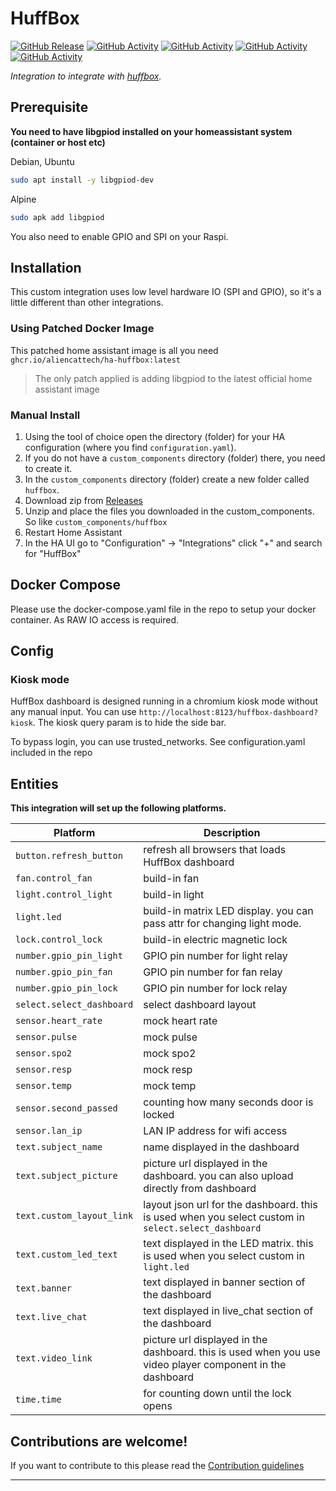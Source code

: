 # HuffBox

[![GitHub Release][releases-shield]][releases]
[![GitHub Activity][commits-shield]][commits]
[![GitHub Activity][docker-publish-shield]][docker-publish-shield]
[![GitHub Activity][lint-shield]][lint-shield]
[![GitHub Activity][validate-shield]][validate-shield]

_Integration to integrate with [huffbox][huffbox]._

## Prerequisite
**You need to have libgpiod installed on your homeassistant system (container or host etc)**

Debian, Ubuntu
```bash
sudo apt install -y libgpiod-dev
```
Alpine
```bash
sudo apk add libgpiod
```

You also need to enable GPIO and SPI on your Raspi.

## Installation
This custom integration uses low level hardware IO (SPI and GPIO), so it's a little different than other integrations.

### Using Patched Docker Image
This patched home assistant image is all you need `ghcr.io/aliencattech/ha-huffbox:latest`
> The only patch applied is adding libgpiod to the latest official home assistant image

### Manual Install
1. Using the tool of choice open the directory (folder) for your HA configuration (where you find `configuration.yaml`).
1. If you do not have a `custom_components` directory (folder) there, you need to create it.
1. In the `custom_components` directory (folder) create a new folder called `huffbox`.
1. Download zip from [Releases](https://github.com/AlienCatTech/ha-huffbox/releases)
1. Unzip and place the files you downloaded in the custom_components. So like `custom_components/huffbox`
1. Restart Home Assistant
1. In the HA UI go to "Configuration" -> "Integrations" click "+" and search for "HuffBox"

## Docker Compose
Please use the docker-compose.yaml file in the repo to setup your docker container. As RAW IO access is required.

## Config
### Kiosk mode
HuffBox dashboard is designed running in a chromium kiosk mode without any manual input. You can use `http://localhost:8123/huffbox-dashboard?kiosk`. The kiosk query param is to hide the side bar.

To bypass login, you can use trusted_networks. See configuration.yaml included in the repo
## Entities

**This integration will set up the following platforms.**

Platform | Description
-- | --
`button.refresh_button` | refresh all browsers that loads HuffBox dashboard
`fan.control_fan` | build-in fan
`light.control_light` | build-in light
`light.led` | build-in matrix LED display. you can pass attr for changing light mode.
`lock.control_lock` | build-in electric magnetic lock
`number.gpio_pin_light` | GPIO pin number for light relay
`number.gpio_pin_fan` | GPIO pin number for fan relay
`number.gpio_pin_lock` | GPIO pin number for lock relay
`select.select_dashboard` | select dashboard layout
`sensor.heart_rate` | mock heart rate
`sensor.pulse` | mock pulse
`sensor.spo2` | mock spo2
`sensor.resp` | mock resp
`sensor.temp` | mock temp
`sensor.second_passed` | counting how many seconds door is locked
`sensor.lan_ip` | LAN IP address for wifi access
`text.subject_name` | name displayed in the dashboard
`text.subject_picture` | picture url displayed in the dashboard. you can also upload directly from dashboard
`text.custom_layout_link` | layout json url for the dashboard. this is used when you select custom in `select.select_dashboard`
`text.custom_led_text` | text displayed in the LED matrix. this is used when you select custom in `light.led`
`text.banner` | text displayed in banner section of the dashboard
`text.live_chat` | text displayed in live_chat section of the dashboard
`text.video_link` | picture url displayed in the dashboard. this is used when you use video player component in the dashboard
`time.time` | for counting down until the lock opens

## Contributions are welcome!

If you want to contribute to this please read the [Contribution guidelines](CONTRIBUTING.md)

***

[huffbox]: https://github.com/aliencattech/ha-huffbox
[commits-shield]: https://img.shields.io/github/commit-activity/y/aliencattech/ha-huffbox.svg?style=for-the-badge
[docker-publish-shield]: https://img.shields.io/github/actions/workflow/status/aliencattech/ha-huffbox/docker-publish.yaml?style=for-the-badge
[lint-shield]: https://img.shields.io/github/actions/workflow/status/aliencattech/ha-huffbox/lint.yml?style=for-the-badge&label=lint
[validate-shield]: https://img.shields.io/github/actions/workflow/status/aliencattech/ha-huffbox/validate.yml?style=for-the-badge&label=validate


[commits]: https://github.com/aliencattech/ha-huffbox/commits/main
[exampleimg]: example.png
[releases-shield]: https://img.shields.io/github/release/aliencattech/ha-huffbox.svg?style=for-the-badge
[releases]: https://github.com/aliencattech/ha-huffbox/releases
